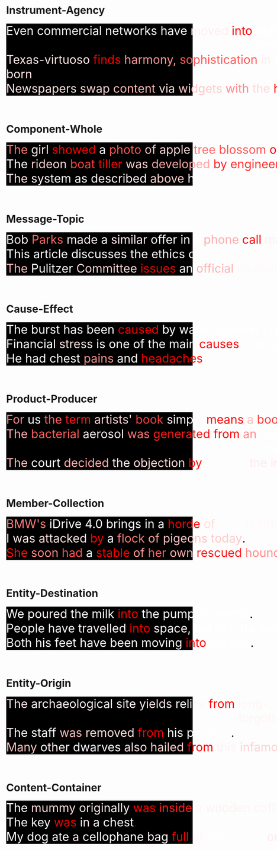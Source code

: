 # Instrument-Agency

<!--
<div style='display: flex; flex-direction: row; font-size: xx-large; background-color: black '><div style='color: rgb(255, 171.41290605068207, 171.41290605068207)'>The&nbsp</div><div style='color: rgb(255, 92.55591988563538, 92.55591988563538)'>bacterial&nbsp</div><div style='color: rgb(255, 241.734516620636, 241.734516620636)'>aerosol&nbsp</div><div style='color: rgb(255, 116.09190255403519, 116.09190255403519)'>was&nbsp</div><div style='color: rgb(255, 26.901990249753, 26.901990249753)'>generated&nbsp</div><div style='color: rgb(255, 0.0, 0.0)'>from&nbsp</div><div style='color: rgb(255, 136.54884964227676, 136.54884964227676)'>an&nbsp</div><div style='color: rgb(255, 255.0, 255.0)'>up-draft&nbsp</div><div style='color: rgb(255, 168.1577119231224, 168.1577119231224)'>nebulizer</div>.</div>

<div style='display: flex; flex-direction: row; font-size: xx-large; background-color: black'><div style='color: rgb(255, 214.24961864948273, 214.24961864948273)'>Adults&nbsp</div><div style='color: rgb(255, 165.78730791807175, 165.78730791807175)'>use&nbsp</div><div style='color: rgb(255, 177.60882318019867, 177.60882318019867)'>drugs&nbsp</div><div style='color: rgb(255, 255.0, 255.0)'>for&nbsp</div><div style='color: rgb(255, 227.37472236156464, 227.37472236156464)'>this&nbsp</div><div style='color: rgb(255, 0.0, 0.0)'>purpose</div>.</div>

<div style='display: flex; flex-direction: row; font-size: xx-large; background-color: black'><div style='color: rgb(255, 129.05087918043137, 129.05087918043137)'>A&nbsp</div><div style='color: rgb(255, 213.99691700935364, 213.99691700935364)'>programmer&nbsp</div><div style='color: rgb(255, 0.0, 0.0)'>uses&nbsp</div><div style='color: rgb(255, 169.04016137123108, 169.04016137123108)'>a&nbsp</div><div style='color: rgb(255, 253.5564422607422, 253.5564422607422)'>high&nbsp</div><div style='color: rgb(255, 226.54322057962418, 226.54322057962418)'>level&nbsp</div><div style='color: rgb(255, 243.1537252664566, 243.1537252664566)'>language&nbsp</div><div style='color: rgb(255, 46.5094131231308, 46.5094131231308)'>to&nbsp</div><div style='color: rgb(255, 127.85809278488159, 127.85809278488159)'>implement&nbsp</div><div style='color: rgb(255, 255.0, 255.0)'>its&nbsp</div><div style='color: rgb(255, 124.46183502674103, 124.46183502674103)'>algorithms</div>.</div>

-->

<div style='display: flex; flex-direction: row; font-size: xx-large; background-color: black'><div style='color: rgb(255, 254.69984650611877, 254.69984650611877)'>Even&nbsp</div><div style='color: rgb(255, 255.0, 255.0)'>commercial&nbsp</div><div style='color: rgb(255, 254.76260393857956, 254.76260393857956)'>networks&nbsp</div><div style='color: rgb(255, 252.95320183038712, 252.95320183038712)'>have&nbsp</div><div style='color: rgb(255, 237.84372299909592, 237.84372299909592)'>moved&nbsp</div><div style='color: rgb(255, 0.0, 0.0)'>into&nbsp</div><div style='color: rgb(255, 254.7250771522522, 254.7250771522522)'>high-definition&nbsp</div><div style='color: rgb(255, 254.7112762928009, 254.7112762928009)'>broadcast</div>.</div>

<div style='display: flex; flex-direction: row; font-size: xx-large; background-color: black'><div style='color: rgb(255, 231.83264315128326, 231.83264315128326)'>Texas-born&nbsp</div><div style='color: rgb(255, 229.34839725494385, 229.34839725494385)'>virtuoso&nbsp</div><div style='color: rgb(255, 0.0, 0.0)'>finds&nbsp</div><div style='color: rgb(255, 149.37962114810944, 149.37962114810944)'>harmony,&nbsp</div><div style='color: rgb(255, 88.04423198103905, 88.04423198103905)'>sophistication&nbsp</div><div style='color: rgb(255, 235.7119917869568, 235.7119917869568)'>in&nbsp</div><div style='color: rgb(255, 255.0, 255.0)'>Appalachian&nbsp</div><div style='color: rgb(255, 170.8128422498703, 170.8128422498703)'>instrument</div>.</div>

<div style='display: flex; flex-direction: row; font-size: xx-large; background-color: black'><div style='color: rgb(255, 223.60362231731415, 223.60362231731415)'>Newspapers&nbsp</div><div style='color: rgb(255, 212.7444738149643, 212.7444738149643)'>swap&nbsp</div><div style='color: rgb(255, 185.73222488164902, 185.73222488164902)'>content&nbsp</div><div style='color: rgb(255, 218.68426948785782, 218.68426948785782)'>via&nbsp</div><div style='color: rgb(255, 199.3004760146141, 199.3004760146141)'>widgets&nbsp</div><div style='color: rgb(255, 135.45352041721344, 135.45352041721344)'>with&nbsp</div><div style='color: rgb(255, 214.00479018688202, 214.00479018688202)'>the&nbsp</div><div style='color: rgb(255, 0.0, 0.0)'>help&nbsp</div><div style='color: rgb(255, 240.44085323810577, 240.44085323810577)'>of&nbsp</div><div style='color: rgb(255, 214.00471419095993, 214.00471419095993)'>the&nbsp</div><div style='color: rgb(255, 251.91523432731628, 251.91523432731628)'>newsgator&nbsp</div><div style='color: rgb(255, 255.0, 255.0)'>service</div>.</div>

<br>
<br>

# Component-Whole

<div style='display: flex; flex-direction: row; font-size: xx-large; background-color: black'><div style='color: rgb(255, 115.08323147892952, 115.08323147892952)'>The&nbsp</div><div style='color: rgb(255, 234.2438417673111, 234.2438417673111)'>girl&nbsp</div><div style='color: rgb(255, 1.4383743423968554, 1.4383743423968554)'>showed&nbsp</div><div style='color: rgb(255, 255.0, 255.0)'>a&nbsp</div><div style='color: rgb(255, 85.34221976995468, 85.34221976995468)'>photo&nbsp</div><div style='color: rgb(255, 191.73941373825073, 191.73941373825073)'>of&nbsp</div><div style='color: rgb(255, 217.37648606300354, 217.37648606300354)'>apple&nbsp</div><div style='color: rgb(255, 109.63387548923492, 109.63387548923492)'>tree&nbsp</div><div style='color: rgb(255, 83.49344417452812, 83.49344417452812)'>blossom&nbsp</div><div style='color: rgb(255, 0.0, 0.0)'>on&nbsp</div><div style='color: rgb(255, 255.0, 255.0)'>a&nbsp</div><div style='color: rgb(255, 138.1237891316414, 138.1237891316414)'>fruit&nbsp</div><div style='color: rgb(255, 109.63387548923492, 109.63387548923492)'>tree&nbsp</div><div style='color: rgb(255, 199.59403306245804, 199.59403306245804)'>in&nbsp</div><div style='color: rgb(255, 161.54285967350006, 161.54285967350006)'>the&nbsp</div><div style='color: rgb(255, 132.49645829200745, 132.49645829200745)'>Central&nbsp</div><div style='color: rgb(255, 209.7901475429535, 209.7901475429535)'>Valley</div>.</div>

<div style='display: flex; flex-direction: row; font-size: xx-large; background-color: black'><div style='color: rgb(255, 255.0, 255.0)'>The&nbsp</div><div style='color: rgb(255, 211.79621189832687, 211.79621189832687)'>rideon&nbsp</div><div style='color: rgb(255, 64.59904164075851, 64.59904164075851)'>boat&nbsp</div><div style='color: rgb(255, 4.084368534386158, 4.084368534386158)'>tiller&nbsp</div><div style='color: rgb(255, 203.99962306022644, 203.99962306022644)'>was&nbsp</div><div style='color: rgb(255, 164.0919452905655, 164.0919452905655)'>developed&nbsp</div><div style='color: rgb(255, 40.42851582169533, 40.42851582169533)'>by&nbsp</div><div style='color: rgb(255, 44.685871973633766, 44.685871973633766)'>engineers&nbsp</div><div style='color: rgb(255, 174.07610714435577, 174.07610714435577)'>Arnold&nbsp</div><div style='color: rgb(255, 138.77176076173782, 138.77176076173782)'>S.&nbsp</div><div style='color: rgb(255, 222.6069661974907, 222.6069661974907)'>Juliano&nbsp</div><div style='color: rgb(255, 251.91942930221558, 251.91942930221558)'>and&nbsp</div><div style='color: rgb(255, 2.535899137146771, 2.535899137146771)'>Dr.&nbsp</div><div style='color: rgb(255, 136.46447896957397, 136.46447896957397)'>Eulito&nbsp</div><div style='color: rgb(255, 126.13480165600777, 126.13480165600777)'>U.&nbsp</div><div style='color: rgb(255, 0.0, 0.0)'>Bautista</div>.</div>

<div style='display: flex; flex-direction: row; font-size: xx-large; background-color: black'><div style='color: rgb(255, 224.92294192314148, 224.92294192314148)'>The&nbsp</div><div style='color: rgb(255, 244.29211378097534, 244.29211378097534)'>system&nbsp</div><div style='color: rgb(255, 247.64924883842468, 247.64924883842468)'>as&nbsp</div><div style='color: rgb(255, 244.14700716733932, 244.14700716733932)'>described&nbsp</div><div style='color: rgb(255, 203.85342210531235, 203.85342210531235)'>above&nbsp</div><div style='color: rgb(255, 250.92783451080322, 250.92783451080322)'>has&nbsp</div><div style='color: rgb(255, 251.3564059138298, 251.3564059138298)'>its&nbsp</div><div style='color: rgb(255, 251.84188306331635, 251.84188306331635)'>greatest&nbsp</div><div style='color: rgb(255, 249.8583287000656, 249.8583287000656)'>application&nbsp</div><div style='color: rgb(255, 237.80298918485641, 237.80298918485641)'>in&nbsp</div><div style='color: rgb(255, 254.30785953998566, 254.30785953998566)'>an&nbsp</div><div style='color: rgb(255, 201.8928337097168, 201.8928337097168)'>arrayed&nbsp</div><div style='color: rgb(255, 0.0, 0.0)'>configuration&nbsp</div><div style='color: rgb(255, 252.98478573560715, 252.98478573560715)'>of&nbsp</div><div style='color: rgb(255, 149.80203688144684, 149.80203688144684)'>antenna&nbsp</div><div style='color: rgb(255, 255.0, 255.0)'>elements</div>.</div>

<br>
<br>

# Message-Topic

<div style='display: flex; flex-direction: row; font-size: xx-large; background-color: black'><div style='color: rgb(255, 241.18488371372223, 241.18488371372223)'>Bob&nbsp</div><div style='color: rgb(255, 100.62582045793533, 100.62582045793533)'>Parks&nbsp</div><div style='color: rgb(255, 237.4944305419922, 237.4944305419922)'>made&nbsp</div><div style='color: rgb(255, 254.99962002038956, 254.99962002038956)'>a&nbsp</div><div style='color: rgb(255, 232.21748650074005, 232.21748650074005)'>similar&nbsp</div><div style='color: rgb(255, 251.02349817752838, 251.02349817752838)'>offer&nbsp</div><div style='color: rgb(255, 248.12422335147858, 248.12422335147858)'>in&nbsp</div><div style='color: rgb(255, 255.0, 255.0)'>a&nbsp</div><div style='color: rgb(255, 170.76700150966644, 170.76700150966644)'>phone&nbsp</div><div style='color: rgb(255, 0.0, 0.0)'>call&nbsp</div><div style='color: rgb(255, 237.4944305419922, 237.4944305419922)'>made&nbsp</div><div style='color: rgb(255, 219.16888028383255, 219.16888028383255)'>earlier&nbsp</div><div style='color: rgb(255, 231.61810666322708, 231.61810666322708)'>this&nbsp</div><div style='color: rgb(255, 206.93165212869644, 206.93165212869644)'>week</div>.</div>

<div style='display: flex; flex-direction: row; font-size: xx-large; background-color: black'><div style='color: rgb(255, 255.0, 255.0)'>This&nbsp</div><div style='color: rgb(255, 254.9263295531273, 254.9263295531273)'>article&nbsp</div><div style='color: rgb(255, 251.22944712638855, 251.22944712638855)'>discusses&nbsp</div><div style='color: rgb(255, 252.05084145069122, 252.05084145069122)'>the&nbsp</div><div style='color: rgb(255, 247.87190169095993, 247.87190169095993)'>ethics&nbsp</div><div style='color: rgb(255, 254.34275686740875, 254.34275686740875)'>of&nbsp</div><div style='color: rgb(255, 252.05084145069122, 252.05084145069122)'>the&nbsp</div><div style='color: rgb(255, 252.15410470962524, 252.15410470962524)'>Soldier&nbsp</div><div style='color: rgb(255, 254.34275686740875, 254.34275686740875)'>of&nbsp</div><div style='color: rgb(255, 239.23558831214905, 239.23558831214905)'>Fortune's&nbsp</div><div style='color: rgb(255, 234.48409527540207, 234.48409527540207)'>guns&nbspfor&nbsphire&nbsp</div><div style='color: rgb(255, 248.09349060058594, 248.09349060058594)'>advertisements&nbsp</div><div style='color: rgb(255, 251.82750463485718, 251.82750463485718)'>that&nbsp</div><div style='color: rgb(255, 0.0, 0.0)'>resulted&nbsp</div><div style='color: rgb(255, 253.3531379699707, 253.3531379699707)'>in&nbsp</div><div style='color: rgb(255, 252.88790613412857, 252.88790613412857)'>several&nbsp</div><div style='color: rgb(255, 232.19914108514786, 232.19914108514786)'>murders&nbsp</div><div style='color: rgb(255, 250.7352152466774, 250.7352152466774)'>across&nbsp</div><div style='color: rgb(255, 252.04968631267548, 252.04968631267548)'>the&nbsp</div><div style='color: rgb(255, 254.60380285978317, 254.60380285978317)'>United&nbsp</div><div style='color: rgb(255, 254.27083432674408, 254.27083432674408)'>States</div>.</div>

<div style='display: flex; flex-direction: row; font-size: xx-large; background-color: black'><div style='color: rgb(255, 182.4125862121582, 182.4125862121582)'>The&nbsp</div><div style='color: rgb(255, 255.0, 255.0)'>Pulitzer&nbsp</div><div style='color: rgb(255, 213.71623367071152, 213.71623367071152)'>Committee&nbsp</div><div style='color: rgb(255, 0.0, 0.0)'>issues&nbsp</div><div style='color: rgb(255, 254.7732737660408, 254.7732737660408)'>an&nbsp</div><div style='color: rgb(255, 177.24465072155, 177.24465072155)'>official&nbsp</div><div style='color: rgb(255, 248.65914344787598, 248.65914344787598)'>citation&nbsp</div><div style='color: rgb(255, 105.33576652407646, 105.33576652407646)'>explaining&nbsp</div><div style='color: rgb(255, 222.41281181573868, 222.41281181573868)'>the&nbsp</div><div style='color: rgb(255, 115.73236584663391, 115.73236584663391)'>reasons&nbsp</div><div style='color: rgb(255, 252.60865151882172, 252.60865151882172)'>for&nbsp</div><div style='color: rgb(255, 222.41285741329193, 222.41285741329193)'>the&nbsp</div><div style='color: rgb(255, 34.7817300260067, 34.7817300260067)'>award</div>.</div>

<br>
<br>

# Cause-Effect

<div style='display: flex; flex-direction: row; font-size: xx-large; background-color: black'><div style='color: rgb(255, 254.9634611606598, 254.9634611606598)'>The&nbsp</div><div style='color: rgb(255, 254.90457952022552, 254.90457952022552)'>burst&nbsp</div><div style='color: rgb(255, 254.99436110258102, 254.99436110258102)'>has&nbsp</div><div style='color: rgb(255, 254.9994832277298, 254.9994832277298)'>been&nbsp</div><div style='color: rgb(255, 0.0, 0.0)'>caused&nbsp</div><div style='color: rgb(255, 254.60012465715408, 254.60012465715408)'>by&nbsp</div><div style='color: rgb(255, 254.85135197639465, 254.85135197639465)'>water&nbsp</div><div style='color: rgb(255, 254.99834328889847, 254.99834328889847)'>hammer&nbsp</div><div style='color: rgb(255, 255.0, 255.0)'>pressure</div>.</div>

<div style='display: flex; flex-direction: row; font-size: xx-large; background-color: black'><div style='color: rgb(255, 254.6868360042572, 254.6868360042572)'>Financial&nbsp</div><div style='color: rgb(255, 225.76429277658463, 225.76429277658463)'>stress&nbsp</div><div style='color: rgb(255, 254.7225084900856, 254.7225084900856)'>is&nbsp</div><div style='color: rgb(255, 253.29778254032135, 253.29778254032135)'>one&nbsp</div><div style='color: rgb(255, 255.0, 255.0)'>of&nbsp</div><div style='color: rgb(255, 254.93180125951767, 254.93180125951767)'>the&nbsp</div><div style='color: rgb(255, 254.77915585041046, 254.77915585041046)'>main&nbsp</div><div style='color: rgb(255, 0.0, 0.0)'>causes&nbsp</div><div style='color: rgb(255, 255.0, 255.0)'>of&nbsp</div><div style='color: rgb(255, 254.60132539272308, 254.60132539272308)'>divorce</div>.</div>

<div style='display: flex; flex-direction: row; font-size: xx-large; background-color: black'><div style='color: rgb(255, 254.41720247268677, 254.41720247268677)'>He&nbsp</div><div style='color: rgb(255, 254.03112798929214, 254.03112798929214)'>had&nbsp</div><div style='color: rgb(255, 254.89628076553345, 254.89628076553345)'>chest&nbsp</div><div style='color: rgb(255, 147.10915178060532, 147.10915178060532)'>pains&nbsp</div><div style='color: rgb(255, 249.99841958284378, 249.99841958284378)'>and&nbsp</div><div style='color: rgb(255, 0.0, 0.0)'>headaches&nbsp</div><div style='color: rgb(255, 254.15048718452454, 254.15048718452454)'>from&nbsp</div><div style='color: rgb(255, 252.10162192583084, 252.10162192583084)'>mold&nbsp</div><div style='color: rgb(255, 253.10589283704758, 253.10589283704758)'>in&nbsp</div><div style='color: rgb(255, 255.0, 255.0)'>the&nbsp</div><div style='color: rgb(255, 236.45480632781982, 236.45480632781982)'>bedrooms</div>.</div>

<br>
<br>

# Product-Producer

<div style='display: flex; flex-direction: row; font-size: xx-large; background-color: black'><div style='color: rgb(255, 132.00757652521133, 132.00757652521133)'>For&nbsp</div><div style='color: rgb(255, 248.98989289999008, 248.98989289999008)'>us&nbsp</div><div style='color: rgb(255, 97.02020153403282, 97.02020153403282)'>the&nbsp</div><div style='color: rgb(255, 26.07954528182745, 26.07954528182745)'>term&nbsp</div><div style='color: rgb(255, 208.52904081344604, 208.52904081344604)'>artists'&nbsp</div><div style='color: rgb(255, 62.24747322499752, 62.24747322499752)'>book&nbsp</div><div style='color: rgb(255, 246.73611223697662, 246.73611223697662)'>simply&nbsp</div><div style='color: rgb(255, 0.0, 0.0)'>means&nbsp</div><div style='color: rgb(255, 186.09847962856293, 186.09847962856293)'>a&nbsp</div><div style='color: rgb(255, 62.24747322499752, 62.24747322499752)'>book&nbsp</div><div style='color: rgb(255, 128.78787249326706, 128.78787249326706)'>made&nbsp</div><div style='color: rgb(255, 26.29419196397066, 26.29419196397066)'>by&nbsp</div><div style='color: rgb(255, 255.0, 255.0)'>an&nbsp</div><div style='color: rgb(255, 75.77019900083542, 75.77019900083542)'>artist;&nbsp</div><div style='color: rgb(255, 186.09847962856293, 186.09847962856293)'>a&nbsp</div><div style='color: rgb(255, 62.24747322499752, 62.24747322499752)'>book&nbsp</div><div style='color: rgb(255, 128.78787249326706, 128.78787249326706)'>made&nbsp</div><div style='color: rgb(255, 158.6237347126007, 158.6237347126007)'>as&nbsp</div><div style='color: rgb(255, 186.09847962856293, 186.09847962856293)'>a&nbsp</div><div style='color: rgb(255, 25.435605235397816, 25.435605235397816)'>work&nbsp</div><div style='color: rgb(255, 239.43813264369965, 239.43813264369965)'>of&nbsp</div><div style='color: rgb(255, 41.5340892970562, 41.5340892970562)'>art&nbsp</div><div style='color: rgb(255, 68.5795484483242, 68.5795484483242)'>rather&nbsp</div><div style='color: rgb(255, 192.9671734571457, 192.9671734571457)'>than&nbsp</div><div style='color: rgb(255, 158.51641327142715, 158.51641327142715)'>as&nbsp</div><div style='color: rgb(255, 186.09847962856293, 186.09847962856293)'>a&nbsp</div><div style='color: rgb(255, 112.90404081344604, 112.90404081344604)'>literary&nbsp</div><div style='color: rgb(255, 252.1022754907608, 252.1022754907608)'>artifact</div>.</div>

<div style='display: flex; flex-direction: row; font-size: xx-large; background-color: black'><div style='color: rgb(255, 171.41290605068207, 171.41290605068207)'>The&nbsp</div><div style='color: rgb(255, 92.55591988563538, 92.55591988563538)'>bacterial&nbsp</div><div style='color: rgb(255, 241.734516620636, 241.734516620636)'>aerosol&nbsp</div><div style='color: rgb(255, 116.09190255403519, 116.09190255403519)'>was&nbsp</div><div style='color: rgb(255, 26.901990249753, 26.901990249753)'>generated&nbsp</div><div style='color: rgb(255, 0.0, 0.0)'>from&nbsp</div><div style='color: rgb(255, 136.54884964227676, 136.54884964227676)'>an&nbsp</div><div style='color: rgb(255, 255.0, 255.0)'>up-draft&nbsp</div><div style='color: rgb(255, 168.1577119231224, 168.1577119231224)'>nebulizer</div>.</div>

<div style='display: flex; flex-direction: row; font-size: xx-large; background-color: black'><div style='color: rgb(255, 186.21008723974228, 186.21008723974228)'>The&nbsp</div><div style='color: rgb(255, 255.0, 255.0)'>court&nbsp</div><div style='color: rgb(255, 169.89037334918976, 169.89037334918976)'>decided&nbsp</div><div style='color: rgb(255, 234.53812837600708, 234.53812837600708)'>the&nbsp</div><div style='color: rgb(255, 217.67619878053665, 217.67619878053665)'>objection&nbsp</div><div style='color: rgb(255, 0.0, 0.0)'>by&nbsp</div><div style='color: rgb(255, 252.928928732872, 252.928928732872)'>making&nbsp</div><div style='color: rgb(255, 234.52925205230713, 234.52925205230713)'>the&nbsp</div><div style='color: rgb(255, 230.46708762645721, 230.46708762645721)'>instalment&nbsp</div><div style='color: rgb(255, 146.45078390836716, 146.45078390836716)'>order&nbsp</div><div style='color: rgb(255, 240.57358771562576, 240.57358771562576)'>as&nbsp</div><div style='color: rgb(255, 49.11914348602295, 49.11914348602295)'>sought</div>.</div>

<br>
<br>

# Member-Collection

<div style='display: flex; flex-direction: row; font-size: xx-large; background-color: black'><div style='color: rgb(255, 123.66752564907074, 123.66752564907074)'>BMW's&nbsp</div><div style='color: rgb(255, 254.36446130275726, 254.36446130275726)'>iDrive&nbsp</div><div style='color: rgb(255, 248.1782564520836, 248.1782564520836)'>4.0&nbsp</div><div style='color: rgb(255, 248.3884459733963, 248.3884459733963)'>brings&nbsp</div><div style='color: rgb(255, 255.0, 255.0)'>in&nbsp</div><div style='color: rgb(255, 251.87687158584595, 251.87687158584595)'>a&nbsp</div><div style='color: rgb(255, 0.0, 0.0)'>horde&nbsp</div><div style='color: rgb(255, 220.62709003686905, 220.62709003686905)'>of&nbsp</div><div style='color: rgb(255, 251.92791044712067, 251.92791044712067)'>new&nbsp</div><div style='color: rgb(255, 248.5190525650978, 248.5190525650978)'>features</div>.</div>

<div style='display: flex; flex-direction: row; font-size: xx-large; background-color: black'><div style='color: rgb(255, 239.39663887023926, 239.39663887023926)'>I&nbsp</div><div style='color: rgb(255, 233.26375275850296, 233.26375275850296)'>was&nbsp</div><div style='color: rgb(255, 221.631877720356, 221.631877720356)'>attacked&nbsp</div><div style='color: rgb(255, 0.0, 0.0)'>by&nbsp</div><div style='color: rgb(255, 255.0, 255.0)'>a&nbsp</div><div style='color: rgb(255, 121.4969453215599, 121.4969453215599)'>flock&nbsp</div><div style='color: rgb(255, 159.75304931402206, 159.75304931402206)'>of&nbsp</div><div style='color: rgb(255, 193.7092736363411, 193.7092736363411)'>pigeons&nbsp</div><div style='color: rgb(255, 201.34674221277237, 201.34674221277237)'>today</div>.</div>

<div style='display: flex; flex-direction: row; font-size: xx-large; background-color: black'><div style='color: rgb(255, 15.060290470719337, 15.060290470719337)'>She&nbsp</div><div style='color: rgb(255, 135.33741384744644, 135.33741384744644)'>soon&nbsp</div><div style='color: rgb(255, 80.24926945567131, 80.24926945567131)'>had&nbsp</div><div style='color: rgb(255, 255.0, 255.0)'>a&nbsp</div><div style='color: rgb(255, 0.0, 0.0)'>stable&nbsp</div><div style='color: rgb(255, 150.39793610572815, 150.39793610572815)'>of&nbsp</div><div style='color: rgb(255, 94.15096789598465, 94.15096789598465)'>her&nbsp</div><div style='color: rgb(255, 172.1366760134697, 172.1366760134697)'>own&nbsp</div><div style='color: rgb(255, 25.092664137482643, 25.092664137482643)'>rescued&nbsp</div><div style='color: rgb(255, 138.9172625541687, 138.9172625541687)'>hounds</div>.</div>

<br>
<br>

# Entity-Destination

<div style='display: flex; flex-direction: row; font-size: xx-large; background-color: black'><div style='color: rgb(255, 254.97157752513885, 254.97157752513885)'>We&nbsp</div><div style='color: rgb(255, 244.58814829587936, 244.58814829587936)'>poured&nbsp</div><div style='color: rgb(255, 254.95230495929718, 254.95230495929718)'>the&nbsp</div><div style='color: rgb(255, 254.9539464712143, 254.9539464712143)'>milk&nbsp</div><div style='color: rgb(255, 0.0, 0.0)'>into&nbsp</div><div style='color: rgb(255, 254.95230495929718, 254.95230495929718)'>the&nbsp</div><div style='color: rgb(255, 254.92652714252472, 254.92652714252472)'>pumpkin&nbsp</div><div style='color: rgb(255, 255.0, 255.0)'>mixtur</div>.</div>

<div style='display: flex; flex-direction: row; font-size: xx-large; background-color: black'><div style='color: rgb(255, 254.89498883485794, 254.89498883485794)'>People&nbsp</div><div style='color: rgb(255, 254.18444216251373, 254.18444216251373)'>have&nbsp</div><div style='color: rgb(255, 245.229614675045, 245.229614675045)'>travelled&nbsp</div><div style='color: rgb(255, 0.0, 0.0)'>into&nbsp</div><div style='color: rgb(255, 249.80742663145065, 249.80742663145065)'>space,&nbsp</div><div style='color: rgb(255, 254.9718815088272, 254.9718815088272)'>but&nbsp</div><div style='color: rgb(255, 254.88399982452393, 254.88399982452393)'>not&nbsp</div><div style='color: rgb(255, 254.9345827102661, 254.9345827102661)'>the&nbsp</div><div style='color: rgb(255, 255.0, 255.0)'>deep&nbsp</div><div style='color: rgb(255, 254.97285425662994, 254.97285425662994)'>ocean</div>.</div>

<div style='display: flex; flex-direction: row; font-size: xx-large; background-color: black'><div style='color: rgb(255, 254.9789035320282, 254.9789035320282)'>Both&nbsp</div><div style='color: rgb(255, 254.99302357435226, 254.99302357435226)'>his&nbsp</div><div style='color: rgb(255, 251.8702295422554, 251.8702295422554)'>feet&nbsp</div><div style='color: rgb(255, 254.903105199337, 254.903105199337)'>have&nbsp</div><div style='color: rgb(255, 254.94172632694244, 254.94172632694244)'>been&nbsp</div><div style='color: rgb(255, 254.34620708227158, 254.34620708227158)'>moving&nbsp</div><div style='color: rgb(255, 0.0, 0.0)'>into&nbsp</div><div style='color: rgb(255, 254.96546745300293, 254.96546745300293)'>the&nbsp</div><div style='color: rgb(255, 255.0, 255.0)'>ball</div>.</div>

<br>
<br>

# Entity-Origin

<div style='display: flex; flex-direction: row; font-size: xx-large; background-color: black'><div style='color: rgb(255, 228.21348935365677, 228.21348935365677)'>The&nbsp</div><div style='color: rgb(255, 241.4993092417717, 241.4993092417717)'>archaeological&nbsp</div><div style='color: rgb(255, 235.6729906797409, 235.6729906797409)'>site&nbsp</div><div style='color: rgb(255, 227.68758237361908, 227.68758237361908)'>yields&nbsp</div><div style='color: rgb(255, 247.52580106258392, 247.52580106258392)'>relics&nbsp</div><div style='color: rgb(255, 0.0, 0.0)'>from&nbsp</div><div style='color: rgb(255, 245.247443318367, 245.247443318367)'>long-forgotten&nbsp</div><div style='color: rgb(255, 255.0, 255.0)'>culture</div>.</div>

<div style='display: flex; flex-direction: row; font-size: xx-large; background-color: black'><div style='color: rgb(255, 242.73994266986847, 242.73994266986847)'>The&nbsp</div><div style='color: rgb(255, 255.0, 255.0)'>staff&nbsp</div><div style='color: rgb(255, 185.2493315935135, 185.2493315935135)'>was&nbsp</div><div style='color: rgb(255, 223.34780484437943, 223.34780484437943)'>removed&nbsp</div><div style='color: rgb(255, 0.0, 0.0)'>from&nbsp</div><div style='color: rgb(255, 253.95915985107422, 253.95915985107422)'>his&nbsp</div><div style='color: rgb(255, 252.72592842578888, 252.72592842578888)'>position</div>.</div>

<div style='display: flex; flex-direction: row; font-size: xx-large; background-color: black'><div style='color: rgb(255, 196.15017145872116, 196.15017145872116)'>Many&nbsp</div><div style='color: rgb(255, 242.19543188810349, 242.19543188810349)'>other&nbsp</div><div style='color: rgb(255, 255.0, 255.0)'>dwarves&nbsp</div><div style='color: rgb(255, 227.42852747440338, 227.42852747440338)'>also&nbsp</div><div style='color: rgb(255, 206.16229981184006, 206.16229981184006)'>hailed&nbsp</div><div style='color: rgb(255, 0.0, 0.0)'>from&nbsp</div><div style='color: rgb(255, 241.84826731681824, 241.84826731681824)'>this&nbsp</div><div style='color: rgb(255, 209.24411684274673, 209.24411684274673)'>infamous&nbsp</div><div style='color: rgb(255, 192.85670578479767, 192.85670578479767)'>clan</div>.</div>

<br>
<br>

# Content-Container

<div style='display: flex; flex-direction: row; font-size: xx-large; background-color: black'><div style='color: rgb(255, 248.32304388284683, 248.32304388284683)'>The&nbsp</div><div style='color: rgb(255, 219.70147490501404, 219.70147490501404)'>mummy&nbsp</div><div style='color: rgb(255, 232.50250160694122, 232.50250160694122)'>originally&nbsp</div><div style='color: rgb(255, 0.0, 0.0)'>was&nbsp</div><div style='color: rgb(255, 29.514676854014397, 29.514676854014397)'>inside&nbsp</div><div style='color: rgb(255, 244.87825512886047, 244.87825512886047)'>a&nbsp</div><div style='color: rgb(255, 240.92310816049576, 240.92310816049576)'>wooden&nbsp</div><div style='color: rgb(255, 244.19780284166336, 244.19780284166336)'>coffin,&nbsp</div><div style='color: rgb(255, 255.0, 255.0)'>which&nbsp</div><div style='color: rgb(255, 235.43696254491806, 235.43696254491806)'>had&nbsp</div><div style='color: rgb(255, 253.93678665161133, 253.93678665161133)'>deteriorated</div>.</div>

<div style='display: flex; flex-direction: row; font-size: xx-large; background-color: black'><div style='color: rgb(255, 246.83232307434082, 246.83232307434082)'>The&nbsp</div><div style='color: rgb(255, 249.02175039052963, 249.02175039052963)'>key&nbsp</div><div style='color: rgb(255, 0.0, 0.0)'>was&nbsp</div><div style='color: rgb(255, 232.85133808851242, 232.85133808851242)'>in&nbsp</div><div style='color: rgb(255, 253.9415591955185, 253.9415591955185)'>a&nbsp</div><div style='color: rgb(255, 255.0, 255.0)'>chest</div>.</div>

<div style='display: flex; flex-direction: row; font-size: xx-large; background-color: black'><div style='color: rgb(255, 255.0, 255.0)'>My&nbsp</div><div style='color: rgb(255, 254.94429498910904, 254.94429498910904)'>dog&nbsp</div><div style='color: rgb(255, 254.91477817296982, 254.91477817296982)'>ate&nbsp</div><div style='color: rgb(255, 228.64642292261124, 228.64642292261124)'>a&nbsp</div><div style='color: rgb(255, 253.9793747663498, 253.9793747663498)'>cellophane&nbsp</div><div style='color: rgb(255, 243.29446971416473, 243.29446971416473)'>bag&nbsp</div><div style='color: rgb(255, 0.0, 0.0)'>full&nbsp</div><div style='color: rgb(255, 246.93368643522263, 246.93368643522263)'>of&nbsp</div><div style='color: rgb(255, 254.94429498910904, 254.94429498910904)'>dog&nbsp</div><div style='color: rgb(255, 254.35572177171707, 254.35572177171707)'>treats&nbsp</div><div style='color: rgb(255, 233.54165464639664, 233.54165464639664)'>on&nbsp</div><div style='color: rgb(255, 253.48220944404602, 253.48220944404602)'>Tuesday</div>.</div>
